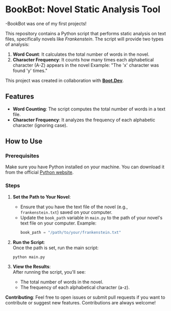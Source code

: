 # BookBot: Novel Static Analysis Tool
 -BookBot was one of my first projects!

This repository contains a Python script that performs static analysis on text files, specifically novels like *Frankenstein*. The script will provide two types of analysis:

1. **Word Count**: It calculates the total number of words in the novel.
2. **Character Frequency**: It counts how many times each alphabetical character (A-Z) appears in the novel
Example: "The 'x' character was found 'y' times."

This project was created in collaboration with **[Boot.Dev](https://boot.dev)**.

## Features

- **Word Counting**: The script computes the total number of words in a text file.
- **Character Frequency**: It analyzes the frequency of each alphabetic character (ignoring case).

## How to Use

### Prerequisites
Make sure you have Python installed on your machine. You can download it from the official [Python website](https://www.python.org/downloads/).

### Steps

1. **Set the Path to Your Novel**:  
   - Ensure that you have the text file of the novel (e.g., `frankenstein.txt`) saved on your computer.
   - Update the `book_path` variable in `main.py` to the path of your novel's text file on your computer. Example:
     ```python
     book_path = "/path/to/your/frankenstein.txt"
     ```

2. **Run the Script**:  
   Once the path is set, run the main script:
   ```bash
   python main.py
   ```
3. **View the Results**:  
   After running the script, you'll see:
    - The total number of words in the novel.
    - The frequency of each alphabetical character (a-z).

**Contributing**:
    Feel free to open issues or submit pull requests if you want to contribute or suggest new features. Contributions are always welcome!